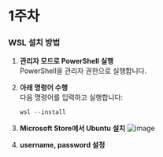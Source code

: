 # 1주차

### WSL 설치 방법

1. **관리자 모드로 PowerShell 실행**  
   PowerShell을 관리자 권한으로 실행합니다.

2. **아래 명령어 수행**  
   다음 명령어를 입력하고 실행합니다:
   ```powershell
   wsl --install

3. **Microsoft Store에서 Ubuntu 설치**
   ![image](https://github.com/user-attachments/assets/f096bdae-cb87-4b26-a689-71fec1b47725)

4. **username, password 설정**
